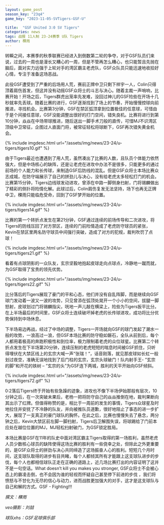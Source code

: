 ```yaml
---
layout: game_post
season_key: "23q4"
game_key: "2023-11-05-SVTigers-GSF-U"

title:  "GSF United 3:0 SV Tigers"
categories: news
tags: 战报 11人制 23-24赛季 U队 Tigers
author: 稞雨
---
```


转瞬之间，本赛季的秋季联赛已经进入到倒数第二轮的争夺，对于GSF队员们来说，过去的一周也是漫长又糟心的一周，但是不管再怎么糟心，也只能暂且先抛在脑后，面对实力远强于上轮对手的湾区霸主老虎队，GSF众队员只能迅速地收拾好心情，专注于准备这场恶战。

此役GSF遭受到了严重的后场用人荒，赛前正牌中卫只剩下祥宇一人，Colin只得顶着肩伤首发，但这并没有动摇GSF众将士的斗志与决心。随着主裁一声哨响，比赛开始！开场之后，Tigers群虎出笼率先发难，没回过神儿的GSF险些在开场十几秒就率先丢球。随着比赛的进行，GSF逐渐找到了场上的节奏，开始慢慢控球向前推进，寻找机会。比赛第3分钟，GSF在禁区弧顶拿到位置极佳的任意球，可惜由于是个间接任意球，GSF没能调整出很好的打门空间，错失良机。比赛将进行到第10分钟，焱焱在中场带球推进，随后送出一脚手术刀般的直传，可惜MJ不识湾区顶级中卫常征，企图过人直面门将，被常征轻松将球断下，GSF再次错失黄金机会。

{% include imgdesc.html url="/assets/img/news/23-24/u-tigers/tigers10.gif" %}

由于Tigers最近也遭遇到了用人荒，虽然凑出了比赛的人数，且队员个体能力依然强大，但是中场核心的缺阵，还是让老虎在进攻中办法不是很多，只能更多的通过前场的个人能力和长传球，来制造GSF后防线的混乱。但是GSF众将士本场比赛众志成城，在防守端展示了自己的拼劲儿与决心，没有给老虎太多轻松打门的机会。比赛第15分钟，Tigers边线球发动进攻，曾添在中路一脚侧身扫射，门将锡麟做出了精彩的侧扑将险情化解。此球过后，Colin肩伤复发无法坚持，场下也再无正牌中卫，稞雨只能临危受命，回到了GSF梦开始的位置。

{% include imgdesc.html url="/assets/img/news/23-24/u-tigers/tigers14.gif" %}

比赛的第一个转折点发生在第21分钟，GSF通过连续的前场传导和二次进攻，将Tigers的防线压回了对方禁区，连续的门前险情造成了老虎防守球员的紧张，Kevin在禁区里两名防守球员中间强行突破，造成了对方的犯规，裁判吹罚了点球！

{% include imgdesc.html url="/assets/img/news/23-24/u-tigers/tigers21.gif" %}

看着有点球阴影的一众队友，玄宗坚毅地抱起皮球走向点球点，冷静地一蹴而就，为GSF取得了宝贵的领先优势。

{% include imgdesc.html url="/assets/img/news/23-24/u-tigers/tigers22.gif" %}

比分落后的Tigers展现了豪门的平和心态，他们并没有自乱阵脚，而是继续向GSF球门发动着一波又一波的攻势，只见曾添在弧顶处晃开一个小小的空间，拔腿一脚怒射，皮球划过门将锡麟指尖，咣地一声儿敲在横梁上，险些为Tigers扳平比分。在上半场最后的时间里，GSF众将士连续破坏掉老虎的长传球进攻，成功将比分优势保持到中场休息。

下半场易边再战，经过了中场的调整，Tigers一开场就向GSF的球门发起了潮水一般的攻势，一浪高过一浪，但GSF本场比赛的防守稳如磐石，全队从前到后，每个人都用着极高的奔跑积极性和到位率，极力限制着老虎的众位球星。比赛第二个转折点发生在下半场第20分钟，连续压制的老虎短短的喘息时间被GSF抓住，只听得埋伏在大禁区线上的玄宗大喊一声“张瑞！“，话音刚落，就见那皮球如长虹一般划过夜空，准确无误地找到了后门柱的玄宗，玄宗头球破门！队内射手王- ”玄宗的脚“和开花的铁树 – “玄宗的头”为GSF连下两城，胜利的天平开始向GSF倾斜。

{% include imgdesc.html url="/assets/img/news/23-24/u-tigers/tigers72.gif" %}

0:2落后Tigers终于开始有些急躁的迹象，进攻也不像下半场伊始那般有层次，10分钟之后，在一次突破未果后，老杨一把将防守自己的焱焱推倒在地，裁判果断向其出示了红牌。但值得称赞的是，相比于一周前的发生的事情，Tigers众球星及时地拉住并安抚了不冷静的队友，并向被推队员道歉，很好地阻止了事态的进一步扩大，展现了一支真正的豪门球队的胸怀。在此之后，比赛也慢慢失去了悬念，两分钟之后，Kevin大禁区前左脚一脚扫射，Tigers后卫解围失误，将球踢给了门前本应处在越位位置的MJ，MJ轻松扫射破门，为GSF锁定胜局。

本场比赛是GSF在11年的队史中面对湾区霸主Tigers取得的第一场胜利，虽然老虎人员少数核心球员的缺阵使得这场比赛的胜利有一些侥幸之处，但除此之外更重要的，是GSF众将士的拼劲与决心共同缔造了这场振奋人心的胜利。短短几个月时间，这支球队取得的进步有目共睹，每个人都倾其所有才能跟上这支球队进步的步伐，每个人也都相信球队正走在正确的道路上，近几场比赛打出的内容证明了这并不是一句空话。What doesn’t kill you makes you stronger, GSF众将士不会被心态上的霸凌击倒，也不会因为谁的轻视而怀疑自己甚至停下前进的步伐 ，我们将愤怒与不甘化为无尽的信心与动力，进而战胜更加强大的对手，这才是这支球队与自己和解的方式。GSF - Fighting!!!

*撰文：稞雨*

*veo摄影：刘喆*

*球队xhs：GSF足球俱乐部*
